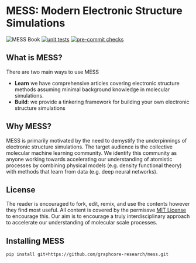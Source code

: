 # MESS: Modern Electronic Structure Simulations

![MESS Book](https://img.shields.io/badge/MESS-Book-blue?logo=bookstack&link=https%3A%2F%2Furban-disco-ln3g6we.pages.github.io%2Fintro.html)
[![unit tests](https://github.com/graphcore-research/mess/actions/workflows/unittest.yaml/badge.svg)](https://github.com/graphcore-research/mess/actions/workflows/unittest.yaml)
[![pre-commit checks](https://github.com/graphcore-research/mess/actions/workflows/pre-commit.yaml/badge.svg)](https://github.com/graphcore-research/mess/actions/workflows/pre-commit.yaml)

## What is MESS?

There are two main ways to use MESS

- **Learn** we have comprehensive articles covering electronic structure methods
  assuming minimal background knowledge in molecular simulations.
- **Build**: we provide a tinkering framework for building your own electronic structure
  simulations

## Why MESS?

MESS is primarily motivated by the need to demystify the underpinnings of electronic
structure simulations. The target audience is the collective molecular machine learning
community. We identify this community as anyone working towards accelerating our
understanding of atomistic processes by combining physical models (e.g. density
functional theory) with methods that learn from data (e.g. deep neural networks).

## License

The reader is encouraged to fork, edit, remix, and use the contents however they find
most useful. All content is covered by the permissve [MIT License](./LICENSE) to
encourage this. Our aim is to encourage a truly interdisciplinary approach to accelerate
our understanding of molecular scale processes.

## Installing MESS

```
pip install git+https://github.com/graphcore-research/mess.git
```
